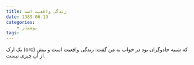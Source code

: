 ```yaml
---
title: زندگی واقعیت است
date: 1389-06-19
categories:
    - نوشتار
tags:
---
```


یک ارک (orc) که شبیه جادوگران بود در خواب به من گفت: زندگی واقعیت است و بیش از آن چیزی نیست.
